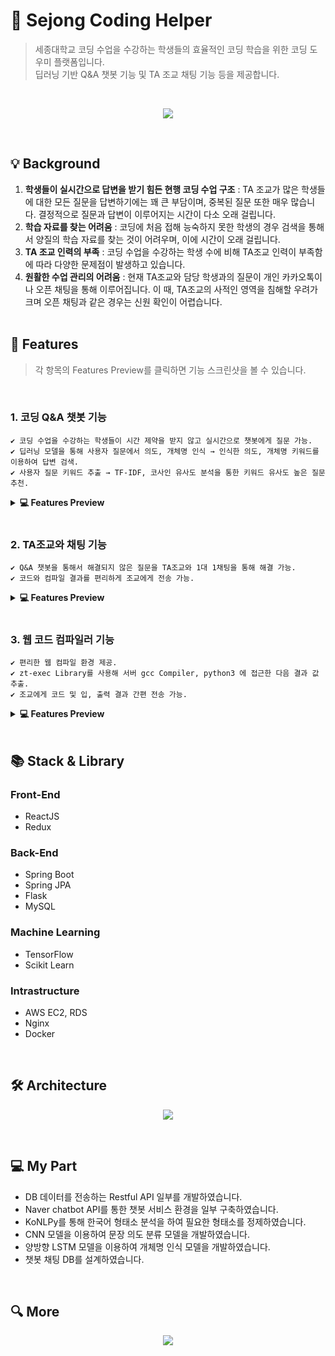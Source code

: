 # 🐥 Sejong Coding Helper
> 세종대학교 코딩 수업을 수강하는 학생들의 효율적인 코딩 학습을 위한 코딩 도우미 플랫폼입니다.<br>
> 딥러닝 기반 Q&A 챗봇 기능 및 TA 조교 채팅 기능 등을 제공합니다.
<br>
<p align="center"> <img src = "https://user-images.githubusercontent.com/64072741/153468465-b943be43-f00b-44fe-9680-6fe32a2831b7.png"> </p><br>

##  💡  Background
1. **학생들이 실시간으로 답변을 받기 힘든 현행 코딩 수업 구조** : TA 조교가 많은 학생들에 대한 모든 질문을 답변하기에는 꽤 큰 부담이며, 중복된 질문 또한 매우 많습니다. 
결정적으로 질문과 답변이 이루어지는 시간이 다소 오래 걸립니다.
2. **학습 자료를 찾는 어려움** : 코딩에 처음 접해 능숙하지 못한 학생의 경우 검색을 통해서 양질의 학습 자료를 찾는 것이 어려우며, 이에 시간이 오래 걸립니다.
3. **TA 조교 인력의 부족** : 코딩 수업을 수강하는 학생 수에 비해 TA조교 인력이 부족함에 따라 다양한 문제점이 발생하고 있습니다.
4. **원활한 수업 관리의 어려움** : 현재 TA조교와 담당 학생과의 질문이 개인 카카오톡이나 오픈 채팅을 통해 이루어집니다. 
이 때, TA조교의 사적인 영역을 침해할 우려가 크며 오픈 채팅과 같은 경우는 신원 확인이 어렵습니다.<br><br>

##  📝  Features
> 각 항목의 Features Preview를 클릭하면 기능 스크린샷을 볼 수 있습니다.
<br>

### 1. 코딩 Q&A 챗봇 기능
```
✔️ 코딩 수업을 수강하는 학생들이 시간 제약을 받지 않고 실시간으로 챗봇에게 질문 가능.
✔️ 딥러닝 모델을 통해 사용자 질문에서 의도, 개체명 인식 → 인식한 의도, 개체명 키워드를 이용하여 답변 검색.
✔️ 사용자 질문 키워드 추출 → TF-IDF, 코사인 유사도 분석을 통한 키워드 유사도 높은 질문 추천.
```
<details>
<summary><b>💻 Features Preview</b></summary>
<p align="center"> <img src = "https://user-images.githubusercontent.com/64072741/153472679-6bc866a8-2a4a-42fa-8a53-af9d5c0f96ed.jpg"> </p><br>
</details>

<br>

### 2. TA조교와 채팅 기능
```
✔️ Q&A 챗봇을 통해서 해결되지 않은 질문을 TA조교와 1대 1채팅을 통해 해결 가능.
✔️ 코드와 컴파일 결과를 편리하게 조교에게 전송 가능.
```
<details>
<summary><b>💻 Features Preview</b></summary>
<p align="center"> <img src = "https://user-images.githubusercontent.com/64072741/153473041-3562fba4-f2cc-41da-8ca0-483fe15b48d8.jpg"> </p><br>
<p align="center"> <img src = "https://user-images.githubusercontent.com/64072741/153473215-61ff974e-99e6-4952-99ad-a95d10827fb0.jpg"> </p><br>
</details>

<br>

### 3. 웹 코드 컴파일러 기능
```
✔️ 편리한 웹 컴파일 환경 제공.
✔️ zt-exec Library를 사용해 서버 gcc Compiler, python3 에 접근한 다음 결과 값 추출.
✔️ 조교에게 코드 및 입, 출력 결과 간편 전송 가능.
```

<details>
<summary><b>💻 Features Preview</b></summary>
<p align="center"> <img src = "https://user-images.githubusercontent.com/64072741/153474450-db73e8d2-575b-4a6f-857b-f9b92a64be1d.jpg"> </p><br>
<p align="center"> <img src = "https://user-images.githubusercontent.com/64072741/153474949-03e3522e-94a9-4968-8274-08f550365576.jpg"> </p><br>
</details>

<br>


##  📚  Stack & Library

### Front-End
+ ReactJS
+ Redux

### Back-End
+ Spring Boot
+ Spring JPA
+ Flask
+ MySQL

### Machine Learning
+ TensorFlow
+ Scikit Learn

### Intrastructure
+ AWS EC2, RDS
+ Nginx
+ Docker

<br>

##  🛠️  Architecture
<p align="center"> <img src = "https://user-images.githubusercontent.com/64072741/153477922-7ffb7423-249a-484c-8887-aa18b7b7b822.png"> </p><br>

## 💻 My Part
* DB 데이터를 전송하는 Restful API 일부를 개발하였습니다.
* Naver chatbot API를 통한 챗봇 서비스 환경을 일부 구축하였습니다.
* KoNLPy를 통해 한국어 형태소 분석을 하여 필요한 형태소를 정제하였습니다.
* CNN 모델을 이용하여 문장 의도 분류 모델을 개발하였습니다.
* 양방향 LSTM 모델을 이용하여 개체명 인식 모델을 개발하였습니다.
* 챗봇 채팅 DB를 설계하였습니다.
<br>

## 🔍 More
<p align="center"> <a href="https://www.youtube.com/watch?v=2Y8-H26Ypds"><img src="https://user-images.githubusercontent.com/64072741/153478838-f0929818-e243-4ea1-9ed1-7a3c9fbc293e.png"/></a> </p>


